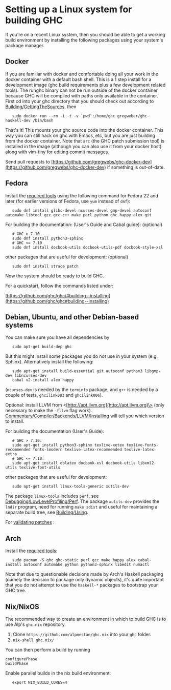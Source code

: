 # Setting up a Linux system for building GHC


If you're on a recent Linux system, then you should be able to get a working build environment by installing the following packages using your system's package manager.

## Docker


If you are familiar with docker and comfortable doing all your work in the docker container with a default bash shell. This is a 1 step install for a development image (ghc build requirements plus a few development related tools). The runghc binary can not be run outside of the docker container because GHC will be compiled with paths only available in the container.
First cd into your ghc directory that you should check out according to [Building/GettingTheSources](building/getting-the-sources), then

```shell
   sudo docker run --rm -i -t -v `pwd`:/home/ghc gregweber/ghc-haskell-dev /bin/bash
```


That's it!
This mounts your ghc source code into the docker container.
This way you can still hack on ghc with Emacs, etc, but you are just building from the docker container.
Note that `arc` (the GHC patch submission tool) is installed in the image (although you can also use it from your docker host) along with vim-tiny for editing commit messages.


Send pull requests to [https://github.com/gregwebs/ghc-docker-dev](https://github.com/gregwebs/ghc-docker-dev) if something is out-of-date.

## Fedora


Install the [required tools](https://gitlab.haskell.org/trac/ghc/wiki/Building/Preparation/Tools) using the following command for Fedora 22 and later (for earlier versions of Fedora, use `yum` instead of `dnf`):

```shell
   sudo dnf install glibc-devel ncurses-devel gmp-devel autoconf automake libtool gcc gcc-c++ make perl python ghc happy alex git
```


For building the documentation: (User's Guide and Cabal guide):
(optional)

```shell
   # GHC > 7.10
   sudo dnf install python3-sphinx
   # GHC <= 7.10
   sudo dnf install docbook-utils docbook-utils-pdf docbook-style-xsl
```


other  packages that are useful for development:
(optional)

```shell
   sudo dnf install strace patch
```


Now the system should be ready to build GHC.


For a quickstart, follow the commands listed under:

[https://github.com/ghc/ghc\#building--installing](https://github.com/ghc/ghc#building--installing)

## Debian, Ubuntu, and other Debian-based systems


You can make sure you have all dependencies by

```shell
   sudo apt-get build-dep ghc
```


But this might install some packages you do not use in your system (e.g. Sphinx).  Alternatively install the following:

```shell
   sudo apt-get install build-essential git autoconf python3 libgmp-dev libncurses-dev
   cabal v2-install alex happy
```


(`ncurses-dev` is needed by the `terminfo` package, and `g++` is needed by a couple of tests, `ghcilink003` and `ghcilink006`).


Optional: install LLVM from \<[http://apt.llvm.org](http://apt.llvm.org)\> (only necessary to make the `-fllvm` flag work). [Commentary/Compiler/Backends/LLVM/Installing](commentary/compiler/backends/llvm/installing#llvm-support) will tell you which version to install.


For building the documentation (User's Guide):

```shell
   # GHC > 7.10:
   sudo apt-get install python3-sphinx texlive-xetex texlive-fonts-recommended fonts-lmodern texlive-latex-recommended texlive-latex-extra
   # GHC <= 7.10:
   sudo apt-get install dblatex docbook-xsl docbook-utils libxml2-utils texlive-font-utils
```


other packages that are useful for development:

```shell
   sudo apt-get install linux-tools-generic xutils-dev
```


The package `linux-tools` includes `perf`, see [Debugging/LowLevelProfiling/Perf](debugging/low-level-profiling/perf). The package `xutils-dev` provides the `lndir` program, need for running `make sdist` and useful for maintaining a separate build tree, see [Building/Using](building/using).


For [validating patches](testing-patches) :

## Arch


Install the [required tools](https://gitlab.haskell.org/trac/ghc/wiki/Building/Preparation/Tools):

```shell
   sudo pacman -S ghc ghc-static perl gcc make happy alex cabal-install autoconf automake python python3-sphinx libedit numactl
```


Note that due to questionable decisions made by Arch's Haskell packaging (namely the decision to package only dynamic objects), it's quite important that you do not attempt to use the `haskell-*` packages to bootstrap your GHC tree. 

## Nix/NixOS


The recommended way to create an environment in which to build GHC is to use Alp's `ghc.nix` repository. 

1. Clone `https://github.com/alpmestan/ghc.nix` into your `ghc` folder.
1. `nix-shell ghc.nix/`


You can then perform a build by running

```shell
configurePhase
buildPhase
```


Enable parallel builds in the nix build environment:

```shell
   export NIX_BUILD_CORES=4
```